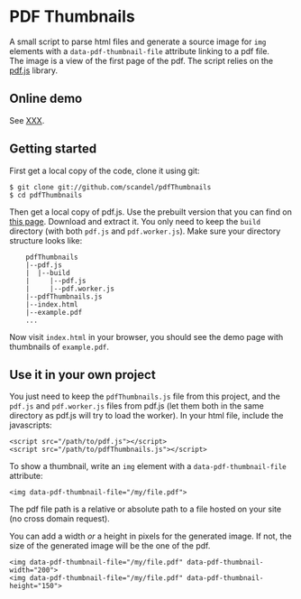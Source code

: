 # PDF Thumbnails

A small script to parse html files and generate a source image  for `img` elements 
with a `data-pdf-thumbnail-file` attribute linking to a pdf file.  
The image is a view of the first page of the pdf. The script relies on the [pdf.js](https://github.com/mozilla/pdf.js) library.
 
## Online demo

See [XXX]().

## Getting started

First get a local copy of the code, clone it using git:
```
$ git clone git://github.com/scandel/pdfThumbnails
$ cd pdfThumbnails
```
Then get a local copy of pdf.js. Use the prebuilt version that you can find on [this page](https://mozilla.github.io/pdf.js/getting_started/).
Download and extract it. You only need to keep the `build` directory (with both `pdf.js` and `pdf.worker.js`). Make 
sure your directory structure looks like: 

```
    pdfThumbnails
    |--pdf.js
    |  |--build
    |     |--pdf.js
    |     |--pdf.worker.js
    |--pdfThumbnails.js
    |--index.html
    |--example.pdf
    ...
```    

Now visit `index.html` in your browser, you should see the demo page with thumbnails of `example.pdf`. 

## Use it in your own project

You just need to keep the `pdfThumbnails.js` file from this project, and the `pdf.js` and `pdf.worker.js` files from pdf.js
(let them both in the same directory as pdf.js will try to load the worker). In your html file, include the javascripts:
```
<script src="/path/to/pdf.js"></script>
<script src="/path/to/pdfThumbnails.js"></script>
```
To show a thumbnail, write an `img` element with a `data-pdf-thumbnail-file` attribute:
```
<img data-pdf-thumbnail-file="/my/file.pdf">
``` 
The pdf file path is a relative or absolute path to a file hosted on your site (no cross domain request).

You can add a width _or_ a height in pixels for the generated image. If not, the size of the generated image will be 
the one of the pdf.
```
<img data-pdf-thumbnail-file="/my/file.pdf" data-pdf-thumbnail-width="200">
<img data-pdf-thumbnail-file="/my/file.pdf" data-pdf-thumbnail-height="150">
```